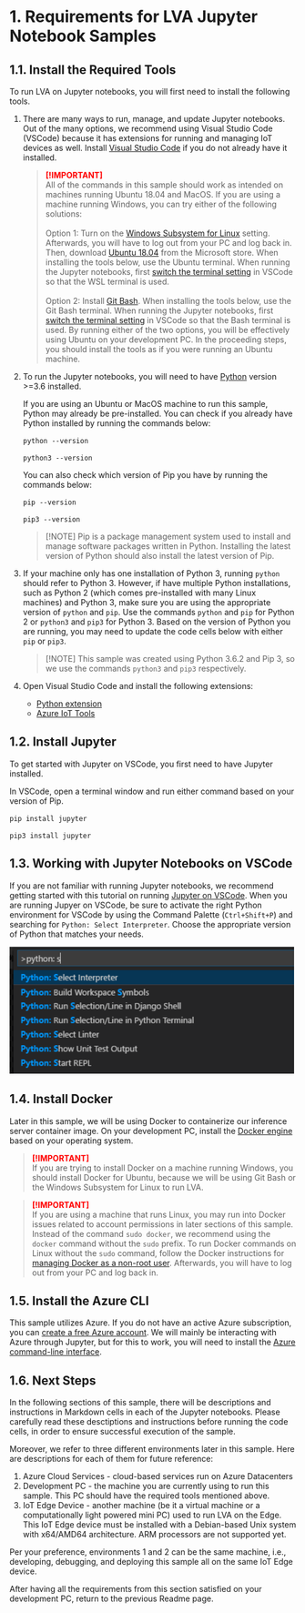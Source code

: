 # 1. Requirements for LVA Jupyter Notebook Samples 

## 1.1. Install the Required Tools
To run LVA on Jupyter notebooks, you will first need to install the following tools.  

1. There are many ways to run, manage, and update Jupyter notebooks. Out of the many options, we recommend using Visual Studio Code (VSCode) because it has extensions for running and managing IoT devices as well. Install [Visual Studio Code](https://code.visualstudio.com/) if you do not already have it installed.  

    > <span style="color:red; font-weight:bold"> [!IMPORTANT] </span>  
    > All of the commands in this sample should work as intended on machines running Ubuntu 18.04 and MacOS. If you are using a machine running Windows, you can try either of the following solutions:
    > <br><br>Option 1: Turn on the [Windows Subsystem for Linux](https://code.visualstudio.com/remote-tutorials/wsl/enable-wsl) setting. Afterwards, you will have to log out from your PC and log back in. Then, download [Ubuntu 18.04](https://docs.microsoft.com/en-us/windows/wsl/install-win10#install-your-linux-distribution-of-choice) from the Microsoft store. When installing the tools below, use the Ubuntu terminal. When running the Jupyter notebooks, first  [switch the terminal setting](https://code.visualstudio.com/docs/editor/integrated-terminal) in VSCode so that the WSL terminal is used.
    > <br><br>Option 2: Install [Git Bash](https://git-scm.com/downloads). When installing the tools below, use the Git Bash terminal. When running the Jupyter notebooks, first [switch the terminal setting](https://code.visualstudio.com/docs/editor/integrated-terminal) in VSCode so that the Bash terminal is used. 
    > By running either of the two options, you will be effectively using Ubuntu on your development PC. In the proceeding steps, you should install the tools as if you were running an Ubuntu machine.

2. To run the Jupyter notebooks, you will need to have [Python](https://www.python.org/downloads/) version >=3.6 installed.
   
   If you are using an Ubuntu or MacOS machine to run this sample, Python may already be pre-installed. You can check if you already have Python installed by running the commands below:
    ```
    python --version
    ```
    ```
    python3 --version
    ``` 

    You can also check which version of Pip you have by running the commands below:
    ```
    pip --version
    ```
    ```
    pip3 --version
    ``` 
   
     ><span>[!NOTE]</span>
    > Pip is a package management system used to install and manage software packages written in Python. Installing the latest version of Python should also install the latest version of Pip. 

3. If your machine only has one installation of Python 3, running `python` should refer to Python 3. However, if have multiple Python installations, such as Python 2 (which comes pre-installed with many Linux machines) and Python 3, make sure you are using the appropriate version of `python` and `pip`. Use the commands `python` and `pip` for Python 2 or `python3` and `pip3` for Python 3. Based on the version of Python you are running, you may need to update the code cells below with either `pip` or `pip3`. 

   ><span>[!NOTE]</span>
   > This sample was created using Python 3.6.2 and Pip 3, so we use the commands `python3` and `pip3` respectively.

4. Open Visual Studio Code and install the following extensions:  
    - [Python extension](https://marketplace.visualstudio.com/items?itemName=ms-python.python) 
    - [Azure IoT Tools](https://marketplace.visualstudio.com/items?itemName=vsciot-vscode.azure-iot-tools)  
     
## 1.2. Install Jupyter
To get started with Jupyter on VSCode, you first need to have Jupyter installed. 

In VSCode, open a terminal window and run either command based on your version of Pip.

```
pip install jupyter 
```
```
pip3 install jupyter
```

## 1.3. Working with Jupyter Notebooks on VSCode
If you are not familiar with running Jupyter notebooks, we recommend getting started with this tutorial on running [Jupyter on VSCode](https://code.visualstudio.com/docs/python/jupyter-support). When you are running Jupyer on VSCode, be sure to activate the right Python environment for VSCode by using the Command Palette (`Ctrl+Shift+P`) and searching for `Python: Select Interpreter`. Choose the appropriate version of Python that matches your needs.

<img src="documents/python_interpreter.png" width=500px/>  

## 1.4. Install Docker
Later in this sample, we will be using Docker to containerize our inference server container image. On your development PC, install the [Docker engine](https://docs.docker.com/engine/install/) based on your operating system. 

> <span style="color:red; font-weight:bold"> [!IMPORTANT] </span>  
> If you are trying to install Docker on a machine running Windows, you should install Docker for Ubuntu, because we will be using Git Bash or the Windows Subsystem for Linux to run LVA.

> <span style="color:red; font-weight:bold"> [!IMPORTANT] </span>  
> If you are using a machine that runs Linux, you may run into Docker issues related to account permissions in later sections of this sample. Instead of the command `sudo docker`, we recommend using the `docker` command without the `sudo` prefix. To run Docker commands on Linux without the `sudo` command, follow the Docker instructions for [managing Docker as a non-root user](https://docs.docker.com/install/linux/linux-postinstall/). Afterwards, you will have to log out from your PC and log back in.

## 1.5. Install the Azure CLI
This sample utilizes Azure. If you do not have an active Azure subscription, you can [create a free Azure account](https://azure.microsoft.com/free/?WT.mc_id=A261C142F). We will mainly be interacting with Azure through Jupyter, but for this to work, you will need to install the [Azure command-line interface](https://docs.microsoft.com/en-us/cli/azure/install-azure-cli?view=azure-cli-latest).

## 1.6. Next Steps
In the following sections of this sample, there will be descriptions and instructions in Markdown cells in each of the Jupyter notebooks. Please carefully read these desctiptions and instructions before running the code cells, in order to ensure successful execution of the sample.

Moreover, we refer to three different environments later in this sample. Here are descriptions for each of them for future reference:
  
1. Azure Cloud Services - cloud-based services run on Azure Datacenters  
2. Development PC - the machine you are currently using to run this sample. This PC should have the required tools mentioned above.  
3. IoT Edge Device - another machine (be it a virtual machine or a computationally light powered mini PC) used to run LVA on the Edge. This IoT Edge device must be installed with a Debian-based Unix system with x64/AMD64 architecture. ARM processors are not supported yet.  

Per your preference, environments 1 and 2 can be the same machine, i.e., developing, debugging, and deploying this sample all on the same IoT Edge device.

After having all the requirements from this section satisfied on your development PC, return to the previous Readme page.
